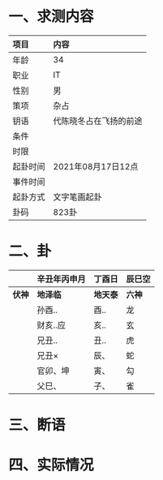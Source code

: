 # 一、求测内容
|项目|内容|
|:-|:-|
|年龄|34|
|职业|IT|
|性别|男|
|策项|杂占|
|钥语|代陈晓冬占在飞扬的前途|
|条件||
|时限||
|起卦时间|2021年08月17日12点|
|事件时间||
|起卦方式|文字笔画起卦|
|卦码|823卦|

# 二、卦
||辛丑年丙申月|丁酉日|辰巳空|
|:-|:-|:-|:-|
|**伏神**|**地泽临**|**地天泰**|**六神**|
||孙酉..|酉..|龙|
||财亥..应|亥..|玄|
||兄丑..|丑..|虎|
||兄丑×|辰、|蛇|
||官卯、坤|寅、|勾|
||父巳、|子、|雀|


# 三、断语

# 四、实际情况